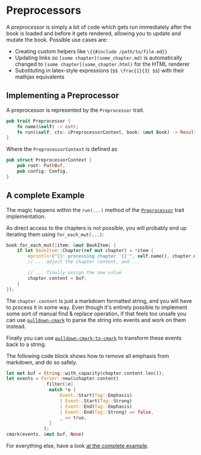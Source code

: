 # Preprocessors

A *preprocessor* is simply a bit of code which gets run immediately after the
book is loaded and before it gets rendered, allowing you to update and mutate
the book. Possible use cases are:

- Creating custom helpers like `\{{#include /path/to/file.md}}`
- Updating links so `[some chapter](some_chapter.md)` is automatically changed
  to `[some chapter](some_chapter.html)` for the HTML renderer
- Substituting in latex-style expressions (`$$ \frac{1}{3} $$`) with their
  mathjax equivalents


## Implementing a Preprocessor

A preprocessor is represented by the `Preprocessor` trait.

```rust
pub trait Preprocessor {
    fn name(&self) -> &str;
    fn run(&self, ctx: &PreprocessorContext, book: &mut Book) -> Result<()>;
}
```

Where the `PreprocessorContext` is defined as

```rust
pub struct PreprocessorContext {
    pub root: PathBuf,
    pub config: Config,
}
```

## A complete Example

The magic happens within the `run(...)` method of the [`Preprocessor`][preprocessor-docs] trait implementation.

As direct access to the chapters is not possible, you will probably end up iterating
them using `for_each_mut(...)`:

```rust
book.for_each_mut(|item: &mut BookItem| {
    if let BookItem::Chapter(ref mut chapter) = *item {
        eprintln!("{}: processing chapter '{}'", self.name(), chapter.name);
        // ... adjust the chapter content, and ...

        // ... finally assign the new value
        chapter.content = buf;
    }
});
```

The `chapter.content` is just a markdown formatted string, and you will have to
process it in some way. Even though it's entirely possible to implement some sort of
manual find & replace operation, if that feels too unsafe you can use [`pulldown-cmark`][pc]
to parse the string into events and work on them instead.

Finally you can use [`pulldown-cmark-to-cmark`][pctc] to transform these events back to
a string.

The following code block shows how to remove all emphasis from markdown, and do so
safely.

```rust
let mut buf = String::with_capacity(chapter.content.len());
let events = Parser::new(&chapter.content)
              .filter(|e|
                match *e {
                    Event::Start(Tag::Emphasis)
                    | Event::Start(Tag::Strong)
                    | Event::End(Tag::Emphasis)
                    | Event::End(Tag::Strong) => false,
                    _ => true,
                }
              );
cmark(events, &mut buf, None)
```

For everything else, have a look [at the complete example][example].

[preprocessor-docs]: https://docs.rs/mdbook/0.1.3/mdbook/preprocess/trait.Preprocessor.html
[pc]: https://crates.io/crates/pulldown-cmark
[pctc]: https://crates.io/crates/pulldown-cmark-to-cmark
[example]: https://github.com/rust-lang-nursery/mdBook/blob/master/examples/de-emphasize.rs
